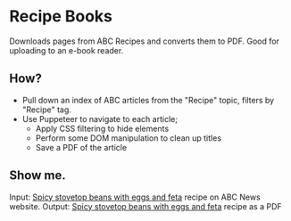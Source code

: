 # Recipe Books

Downloads pages from ABC Recipes and converts them to PDF. Good for uploading to an e-book reader.

## How?
- Pull down an index of ABC articles from the "Recipe" topic, filters by "Recipe" tag.
- Use Puppeteer to navigate to each article;
  - Apply CSS filtering to hide elements
  - Perform some DOM manipulation to clean up titles
  - Save a PDF of the article

## Show me.
Input: [Spicy stovetop beans with eggs and feta](https://www.abc.net.au/news/2025-06-02/easy-spicy-stovetop-beans-with-eggs/105259770) recipe on ABC News website.
Output: [Spicy stovetop beans with eggs and feta](spicy-stovetop-beans-with-eggs-and-feta.pdf) recipe as a PDF